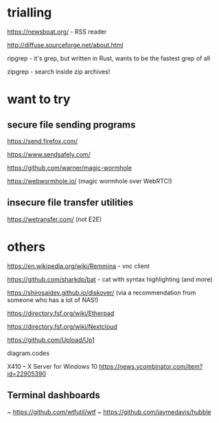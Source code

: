 # trialling
https://newsboat.org/ - RSS reader

http://diffuse.sourceforge.net/about.html

ripgrep - it's grep, but written in Rust, wants to be the fastest grep of all

zipgrep - search inside zip archives!


# want to try
## secure file sending programs
https://send.firefox.com/

https://www.sendsafely.com/

https://github.com/warner/magic-wormhole

https://webwormhole.io/ (magic wormhole over WebRTC!)

## insecure file transfer utilities

https://wetransfer.com/ (not E2E)

# others

https://en.wikipedia.org/wiki/Remmina - vnc client

https://github.com/sharkdp/bat - cat with syntax highlighting (and more)

https://shirosaidev.github.io/diskover/ (via a recommendation from someone who has a lot of NAS!)

https://directory.fsf.org/wiki/Etherpad

https://directory.fsf.org/wiki/Nextcloud

https://github.com/Upload/Up1

diagram.codes

X410 – X Server for Windows 10 https://news.ycombinator.com/item?id=22905390

## Terminal dashboards
~ https://github.com/wtfutil/wtf
~ https://github.com/jaymedavis/hubble